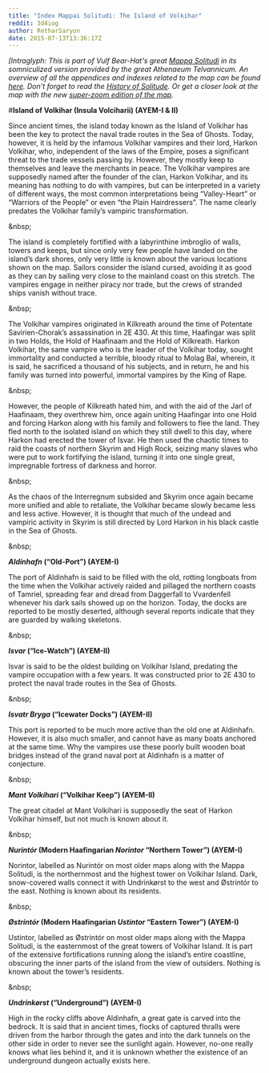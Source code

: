 ```yaml
---
title: "Index Mappai Solitudi: The Island of Volkihar"
reddit: 3d4iog
author: RetharSaryon
date: 2015-07-13T13:36:17Z
---
```


*[Intraglyph: This is part of Vulf Bear-Hat's great [Mappa Solitudi](http://formatorius.deviantart.com/art/Map-of-the-Kingdom-of-Haafingar-537402478) in its somniculized version provided by the great Athenaeum Telvannicum. An overview of all the appendices and indexes related to the map can be found [here](http://as.reddit.com/r/teslore/comments/38i9y2/submission_from_the_athenaeum_telvanni_a_map_of/). Don't forget to read the [History of Solitude](https://as.reddit.com/r/teslore/comments/38oypr/mappa_solitudi_appendix_i_historia_solitudi/). Or get a closer look at the map with the new [super-zoom edition of the map](http://sta.sh/0lm01eai66c).*

#**Island of Volkihar (Insula Volciharii) (AYEM-I &amp; II)**



Since ancient times, the island today known as the Island of Volkihar has been the key to protect the naval trade routes in the Sea of Ghosts. Today, however, it is held by the infamous Volkihar vampires and their lord, Harkon Volkihar, who, independent of the laws of the Empire, poses a significant threat to the trade vessels passing by. However, they mostly keep to themselves and leave the merchants in peace. The Volkihar vampires are supposedly named after the founder of the clan, Harkon Volkihar, and its meaning has nothing to do with vampires, but can be interpreted in a variety of different ways, the most common interpretations being “Valley-Heart” or “Warriors of the People” or even “the Plain Hairdressers”. The name clearly predates the Volkihar family’s vampiric transformation.


&amp;nbsp;


The island is completely fortified with a labyrinthine imbroglio of walls, towers and keeps, but since only very few people have landed on the island’s dark shores, only very little is known about the various locations shown on the map. Sailors consider the island cursed, avoiding it as good as they can by sailing very close to the mainland coast on this stretch. The vampires engage in neither piracy nor trade, but the crews of stranded ships vanish without trace.


&amp;nbsp;


The Volkihar vampires originated in Kilkreath around the time of Potentate Savirien-Chorak’s assassination in 2E 430. At this time, Haafingar was split in two Holds, the Hold of Haafinaam and the Hold of Kilkreath. Harkon Volkihar, the same vampire who is the leader of the Volkihar today, sought immortality and conducted a terrible, bloody ritual to Molag Bal, wherein, it is said, he sacrificed a thousand of his subjects, and in return, he and his family was turned into powerful, immortal vampires by the King of Rape. 


&amp;nbsp;


However, the people of Kilkreath hated him, and with the aid of the Jarl of Haafinaam, they overthrew him, once again uniting Haafingar into one Hold and forcing Harkon along with his family and followers to flee the land. They fled north to the isolated island on which they still dwell to this day, where Harkon had erected the tower of Isvar. He then used the chaotic times to raid the coasts of northern Skyrim and High Rock, seizing many slaves who were put to work fortifying the island, turning it into one single great, impregnable fortress of darkness and horror. 


&amp;nbsp;


As the chaos of the Interregnum subsided and Skyrim once again became more unified and able to retaliate, the Volkihar became slowly became less and less active. However, it is thought that much of the undead and vampiric activity in Skyrim is still directed by Lord Harkon in his black castle in the Sea of Ghosts.


&amp;nbsp;


***Aldinhafn* (“Old-Port”) (AYEM-I)**


The port of Aldinhafn is said to be filled with the old, rotting longboats from the time when the Volkihar actively raided and pillaged the northern coasts of Tamriel, spreading fear and dread from Daggerfall to Vvardenfell whenever his dark sails showed up on the horizon. 
   Today, the docks are reported to be mostly deserted, although several reports indicate that they are guarded by walking skeletons.


&amp;nbsp;


***Isvar* (“Ice-Watch”) (AYEM-II)**


Isvar is said to be the oldest building on Volkihar Island, predating the vampire occupation with a few years. It was constructed prior to 2E 430 to protect the naval trade routes in the Sea of Ghosts.


&amp;nbsp;


***Isvatr Bryga* (“Icewater Docks”) (AYEM-II)**


This port is reported to be much more active than the old one at Aldinhafn. However, it is also much smaller, and cannot have as many boats anchored at the same time. Why the vampires use these poorly built wooden boat bridges instead of the grand naval port at Aldinhafn is a matter of conjecture.


&amp;nbsp;


***Mant Volkihari* (“Volkihar Keep”) (AYEM-II)**


The great citadel at Mant Volkihari is supposedly the seat of Harkon Volkihar himself, but not much is known about it.


&amp;nbsp;


***Nurintór* (Modern Haafingarian *Norintor* “Northern Tower”) (AYEM-I)**


Norintor, labelled as Nurintór on most older maps along with the Mappa Solitudi, is the northernmost and the highest tower on Volkihar Island. Dark, snow-covered walls connect it with Undrinkørst to the west and Østrintór to the east. Nothing is known about its residents.


&amp;nbsp;


***Østrintór* (Modern Haafingarian *Ustintor* “Eastern Tower”) (AYEM-I)**


Ustintor, labelled as Østrintór on most older maps along with the Mappa Solitudi, is the easternmost of the great towers of Volkihar Island. It is part of the extensive fortifications running along the island’s entire coastline, obscuring the inner parts of the island from the view of outsiders. Nothing is known about the tower’s residents.


&amp;nbsp;


***Undrinkørst* (“Underground”) (AYEM-I)**


High in the rocky cliffs above Aldinhafn, a great gate is carved into the bedrock. It is said that in ancient times, flocks of captured thralls were driven from the harbor through the gates and into the dark tunnels on the other side in order to never see the sunlight again. However, no-one really knows what lies behind it, and it is unknown whether the existence of an underground dungeon actually exists here.
